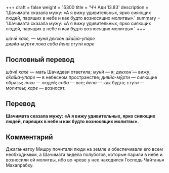 +++
draft = false
weight = 15300
title = 'ЧЧ Ади 13.83'
description = 'Шачимата сказала мужу: «А я вижу удивительных, ярко сияющих людей, парящих в небе и как будто возносящих молитвы».'
summary = 'Шачимата сказала мужу: «А я вижу удивительных, ярко сияющих людей, парящих в небе и как будто возносящих молитвы».'
+++

_ш́ачӣ кахе, — мун̃и декхон̇ а̄ка̄ш́а-упаре  
дивйа-мӯрти лока саба йена стути каре_

## Пословный перевод

_ш́ачӣ_ _кахе_ — мать Шачидеви ответила; _мун̃и_ — я; _декхон̇_ — вижу; _а̄ка̄ш́а_\-_упаре_ — в небесном пространстве; _дивйа_\-_мӯрти_ — сияющие образы; _лока_ — людей; _саба_ — все; _йена_ — как будто; _стути_ — молитвы; _каре_ — возносят.

## Перевод

**Шачимата сказала мужу: «А я вижу удивительных, ярко сияющих людей, парящих в небе и как будто возносящих молитвы».**

## Комментарий

Джаганнатху Мишру почитали люди на земле и обеспечивали его всем необходимым, а Шачимата видела полубогов, которые парили в небе и возносили ей молитвы, ибо во чреве у нее находился Господь Чайтанья Махапрабху.
